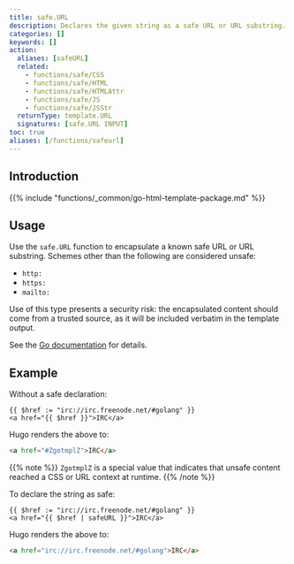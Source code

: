 ```yaml
---
title: safe.URL
description: Declares the given string as a safe URL or URL substring.
categories: []
keywords: []
action:
  aliases: [safeURL]
  related:
    - functions/safe/CSS
    - functions/safe/HTML
    - functions/safe/HTMLAttr
    - functions/safe/JS
    - functions/safe/JSStr
  returnType: template.URL
  signatures: [safe.URL INPUT]
toc: true
aliases: [/functions/safeurl]
---
```


## Introduction

{{% include "functions/_common/go-html-template-package.md" %}}

## Usage

Use the `safe.URL` function to encapsulate a known safe URL or URL substring. Schemes other than the following are considered unsafe:

- `http:`
- `https:`
- `mailto:`

Use of this type presents a security risk: the encapsulated content should come from a trusted source, as it will be included verbatim in the template output.

See the [Go documentation] for details.

[Go documentation]: https://pkg.go.dev/html/template#URL

## Example

Without a safe declaration:

```go-html-template
{{ $href := "irc://irc.freenode.net/#golang" }}
<a href="{{ $href }}">IRC</a>
```

Hugo renders the above to:

```html
<a href="#ZgotmplZ">IRC</a>
```

{{% note %}}
`ZgotmplZ` is a special value that indicates that unsafe content reached a CSS or URL context at runtime.
{{% /note %}}

To declare the string as safe:

```go-html-template
{{ $href := "irc://irc.freenode.net/#golang" }}
<a href="{{ $href | safeURL }}">IRC</a>
```

Hugo renders the above to:

```html
<a href="irc://irc.freenode.net/#golang">IRC</a>
```

